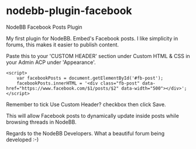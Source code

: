 # nodebb-plugin-facebook
NodeBB Facebook Posts Plugin

My first plugin for NodeBB. Embed's Facebook posts. I like simplicity in forums, this makes it easier to publish content.

Paste this to your 'CUSTOM HEADER' section under Custom HTML & CSS in your Admin ACP under 'Appearance'.
```
<script>
    var facebookPosts = document.getElementById('#fb-post');
    facebookPosts.innerHTML = '<div class="fb-post" data-href="https://www.facebook.com/$1/posts/$2" data-width="500"></div>';
</script>
```
Remember to tick Use Custom Header? checkbox then click Save.

This will allow Facebook posts to dynamically update inside posts while browsing threads in NodeBB.


Regards to the NodeBB Developers. What a beautiful forum being developed :-)
